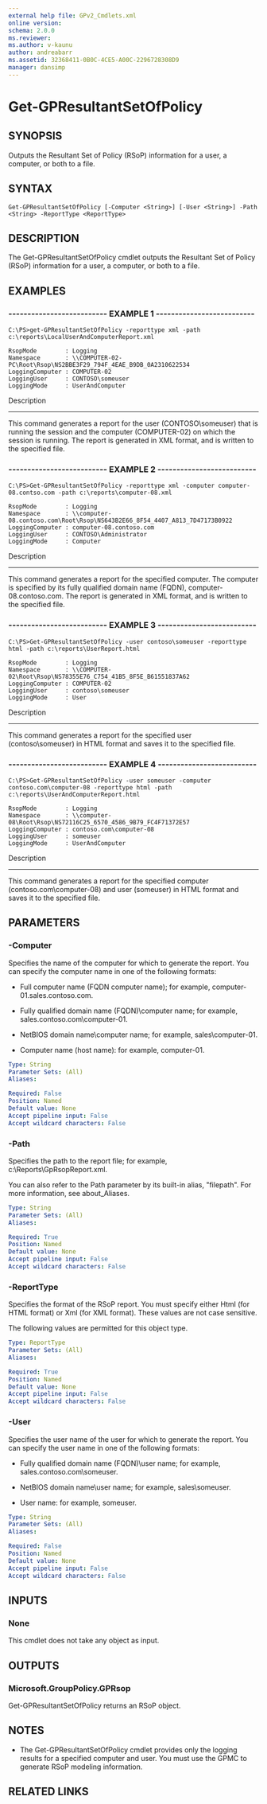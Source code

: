 ```yaml
---
external help file: GPv2_Cmdlets.xml
online version: 
schema: 2.0.0
ms.reviewer:
ms.author: v-kaunu
author: andreabarr
ms.assetid: 32368411-0B0C-4CE5-A00C-2296728308D9
manager: dansimp
---
```


# Get-GPResultantSetOfPolicy

## SYNOPSIS
Outputs the Resultant Set of Policy (RSoP) information for a user, a computer, or both to a file.

## SYNTAX

```
Get-GPResultantSetOfPolicy [-Computer <String>] [-User <String>] -Path <String> -ReportType <ReportType>
```

## DESCRIPTION
The Get-GPResultantSetOfPolicy cmdlet outputs the Resultant Set of Policy (RSoP) information for a user, a computer, or both to a file.

## EXAMPLES

### -------------------------- EXAMPLE 1 --------------------------
```
C:\PS>get-GPResultantSetOfPolicy -reporttype xml -path c:\reports\LocalUserAndComputerReport.xml 

RsopMode        : Logging 
Namespace       : \\COMPUTER-02-PC\Root\Rsop\NS2BBE3F29_794F_4EAE_B9DB_0A2310622534 
LoggingComputer : COMPUTER-02 
LoggingUser     : CONTOSO\someuser 
LoggingMode     : UserAndComputer
```

Description

-----------

This command generates a report for the user (CONTOSO\someuser) that is running the session and the computer (COMPUTER-02) on which the session is running.
The report is generated in XML format, and is written to the specified file.

### -------------------------- EXAMPLE 2 --------------------------
```
C:\PS>Get-GPResultantSetOfPolicy -reporttype xml -computer computer-08.contso.com -path c:\reports\computer-08.xml 

RsopMode        : Logging 
Namespace       : \\computer-08.contoso.com\Root\Rsop\NS643B2E66_8F54_4407_A813_7D47173B0922 
LoggingComputer : computer-08.contoso.com 
LoggingUser     : CONTOSO\Administrator 
LoggingMode     : Computer
```

Description

-----------

This command generates a report for the specified computer.
The computer is specified by its fully qualified domain name (FQDN), computer-08.contoso.com.
The report is generated in XML format, and is written to the specified file.

### -------------------------- EXAMPLE 3 --------------------------
```
C:\PS>Get-GPResultantSetOfPolicy -user contoso\someuser -reporttype html -path c:\reports\UserReport.html 

RsopMode        : Logging 
Namespace       : \\COMPUTER-02\Root\Rsop\NS78355E76_C754_41B5_8F5E_B61551837A62 
LoggingComputer : COMPUTER-02 
LoggingUser     : contoso\someuser 
LoggingMode     : User
```

Description

-----------

This command generates a report for the specified user (contoso\someuser) in HTML format and saves it to the specified file.

### -------------------------- EXAMPLE 4 --------------------------
```
C:\PS>Get-GPResultantSetOfPolicy -user someuser -computer contoso.com\computer-08 -reporttype html -path c:\reports\UserAndComputerReport.html 

RsopMode        : Logging 
Namespace       : \\computer-08\Root\Rsop\NS72116C25_6570_4586_9B79_FC4F71372E57 
LoggingComputer : contoso.com\computer-08 
LoggingUser     : someuser 
LoggingMode     : UserAndComputer
```

Description

-----------

This command generates a report for the specified computer (contoso.com\computer-08) and user (someuser) in HTML format and saves it to the specified file.

## PARAMETERS

### -Computer
Specifies the name of the computer for which to generate the report.
You can specify the computer name in one of the following formats:

- Full computer name (FQDN computer name); for example, computer-01.sales.contoso.com.

- Fully qualified domain name (FQDN)\computer name; for example, sales.contoso.com\computer-01.

- NetBIOS domain name\computer name; for example, sales\computer-01.

- Computer name (host name): for example, computer-01.

```yaml
Type: String
Parameter Sets: (All)
Aliases: 

Required: False
Position: Named
Default value: None
Accept pipeline input: False
Accept wildcard characters: False
```

### -Path
Specifies the path to the report file; for example, c:\Reports\GpRsopReport.xml.

You can also refer to the Path parameter by its built-in alias, "filepath".
For more information, see about_Aliases.

```yaml
Type: String
Parameter Sets: (All)
Aliases: 

Required: True
Position: Named
Default value: None
Accept pipeline input: False
Accept wildcard characters: False
```

### -ReportType
Specifies the format of the RSoP report.
You must specify either Html (for HTML format) or Xml (for XML format).
These values are not case sensitive.

The following values are permitted for this object type.

```yaml
Type: ReportType
Parameter Sets: (All)
Aliases: 

Required: True
Position: Named
Default value: None
Accept pipeline input: False
Accept wildcard characters: False
```

### -User
Specifies the user name of the user for which to generate the report.
You can specify the user name in one of the following formats:

- Fully qualified domain name (FQDN)\user name; for example, sales.contoso.com\someuser.

- NetBIOS domain name\user name; for example, sales\someuser.

- User name: for example, someuser.

```yaml
Type: String
Parameter Sets: (All)
Aliases: 

Required: False
Position: Named
Default value: None
Accept pipeline input: False
Accept wildcard characters: False
```

## INPUTS

### None
This cmdlet does not take any object as input.

## OUTPUTS

### Microsoft.GroupPolicy.GPRsop
Get-GPResultantSetOfPolicy returns an RSoP object.

## NOTES
* The Get-GPResultantSetOfPolicy cmdlet provides only the logging results for a specified computer and user. You must use the GPMC to generate RSoP modeling information.

## RELATED LINKS

